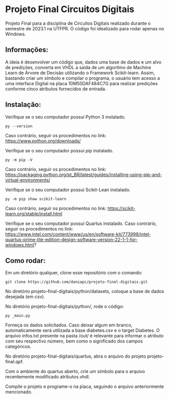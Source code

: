 # Projeto Final Circuitos Digitais
Projeto Final para a disciplina de Circuitos Digitais realizado durante o semestre de 2023.1 na UTFPR. O código foi idealizado para rodar apenas no Windows.

## Informações:
A ideia é desenvolver um código que, dados uma base de dados e um alvo de predições, converta em VHDL a saída de um algoritmo de Machine Learn de Árvore de Decisão utilizando o Framework Scikit-learn. Assim, bastando criar um símbolo e compilar o programa, o usuário tem acesso a uma interface Digital na placa 10M50DAF484C7G para realizar predições conforme cinco atributos fornecidos de entrada.

## Instalação:

Verifique se o seu computador possui Python 3 instalado.
```
py --version
```
Caso contrário, seguir os procedimentos no link: https://www.python.org/downloads/

Verifique se o seu computador possui pip instalado.
```
py -m pip -V
```
Caso contrário, seguir os procedimentos no link: https://packaging.python.org/pt_BR/latest/guides/installing-using-pip-and-virtual-environments/

Verifique se o seu computador possui Scikit-Lean instalado.
```
py -m pip show scikit-learn
```
Caso contrário, seguir os procedimentos no link: https://scikit-learn.org/stable/install.html

Verifique se o seu computador possui Quartus instalado. Caso contrário, seguir os procedimentos no link: https://www.intel.com/content/www/us/en/software-kit/773998/intel-quartus-prime-lite-edition-design-software-version-22-1-1-for-windows.html?

## Como rodar:
Em um diretório qualquer, clone esse repositório com o comando:
```
git clone https://github.com/daniapc/projeto-final-digitais.git
```

No diretório projeto-final-digitais/python/datasets, coloque a base de dados desejada (em csv).

No diretório projeto-final-digitais/python/, rode o código:
```
py _main.py
```

Forneça os dados solicitados. Caso deixar algum em branco, automaticamente será utilizada a base diabetes.csv e o target Diabetes. O arquivo infos.txt presente na pasta /out/ é relevante para informar o atributo com seu respectivo número, bem como o significado dos campos categóricos.

No diretório projeto-final-digitais/quartus, abra o arquivo do projeto projeto-final.qpf.

Com o ambiente do quartus aberto, crie um símbolo para o arquivo recentemente modificado atributos.vhdl.

Compile o projeto e programe-o na placa, seguindo o arquivo anteriormente mencionado.